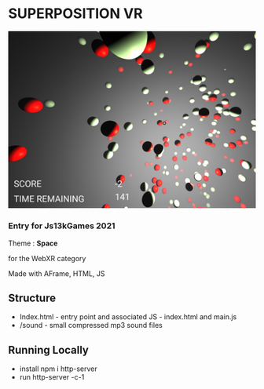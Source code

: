 # SUPERPOSITION VR

![Alt text](https://github.com/drnoir/Superposition/blob/main/superpositionvr%20img.jpg?raw=true "Superposition VR")

### Entry for Js13kGames 2021

Theme : **Space**

for the WebXR category 

Made with AFrame, HTML, JS

## Structure 
- Index.html - entry point and associated JS - index.html and main.js 
- /sound - small compressed mp3 sound files

## Running Locally
- install npm i http-server
- run http-server -c-1
